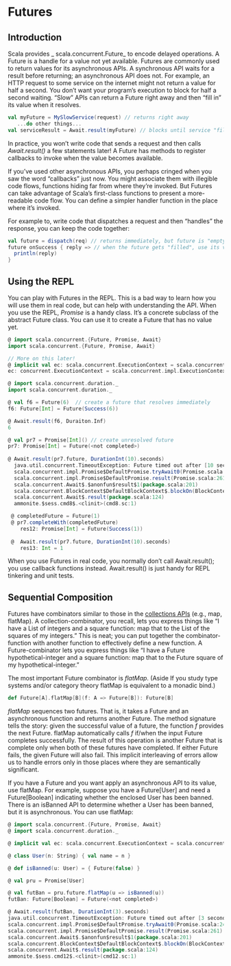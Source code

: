 # Futures

## Introduction

Scala provides _ scala.concurrent.Future_ to encode delayed operations. A Future is a handle for a value not yet
available. Futures are commonly used to return values for its asynchronous APIs. A synchronous API waits for a
result before returning; an asynchronous API does not. For example, an HTTP request to some service on the internet
might not return a value for half a second. You don’t want your program’s execution to block for half a second waiting.
“Slow” APIs can return a Future right away and then “fill in” its value when it resolves.

```scala
val myFuture = MySlowService(request) // returns right away
   ...do other things...
val serviceResult = Await.result(myFuture) // blocks until service "fills in" myFuture
```
In practice, you won’t write code that sends a request and then calls _Await.result()_ a few statements later! A Future
has methods to register callbacks to invoke when the value becomes available.

If you’ve used other asynchronous APIs, you perhaps cringed when you saw the word “callbacks” just now. You might
associate them with illegible code flows, functions hiding far from where they’re invoked. But Futures can take
advantage of Scala’s first-class functions to present a more-readable code flow. You can define a simpler handler
function in the place where it’s invoked.

For example to, write code that dispatches a request and then “handles” the response, you can keep the code together:

```scala
val future = dispatch(req) // returns immediately, but future is "empty"
future onSuccess { reply => // when the future gets "filled", use its value
  println(reply)
}
```

## Using the REPL

You can play with Futures in the REPL. This is a bad way to learn how you will use them in real code, but can help with
understanding the API. When you use the REPL, _Promise_ is a handy class. It’s a concrete subclass of the abstract
Future class. You can use it to create a Future that has no value yet.

```scala
@ import scala.concurrent.{Future, Promise, Await}
import scala.concurrent.{Future, Promise, Await}

// More on this later!
@ implicit val ec: scala.concurrent.ExecutionContext = scala.concurrent.ExecutionContext.global
ec: concurrent.ExecutionContext = scala.concurrent.impl.ExecutionContextImpl$$anon$3@41c89d2f[Running, parallelism = 12, size = 0, active = 0, running = 0, steals = 0, tasks = 0, submissions = 0]

@ import scala.concurrent.duration._
import scala.concurrent.duration._

@ val f6 = Future(6)  // create a future that resolves immediately
f6: Future[Int] = Future(Success(6))

@ Await.result(f6, Duraiton.Inf)
6

@ val pr7 = Promise[Int]() // create unresolved future
pr7: Promise[Int] = Future(<not completed>)
  
@ Await.result(pr7.future, DurationInt(10).seconds)
  java.util.concurrent.TimeoutException: Future timed out after [10 seconds]
  scala.concurrent.impl.Promise$DefaultPromise.tryAwait0(Promise.scala:248)
  scala.concurrent.impl.Promise$DefaultPromise.result(Promise.scala:261)
  scala.concurrent.Await$.$anonfun$result$1(package.scala:201)
  scala.concurrent.BlockContext$DefaultBlockContext$.blockOn(BlockContext.scala:62)
  scala.concurrent.Await$.result(package.scala:124)
  ammonite.$sess.cmd8$.<clinit>(cmd8.sc:1)

 @ completedFuture = Future(1)   
 @ pr7.completeWith(completedFuture)
    res12: Promise[Int] = Future(Success(1))
    
 @  Await.result(pr7.future, DurationInt(10).seconds)
    res13: Int = 1
```
When you use Futures in real code, you normally don’t call Await.result(); you use callback functions instead.
Await.result() is just handy for REPL tinkering and unit tests.

## Sequential Composition

Futures have combinators similar to those in the [collections APIs](./Collections.md) (e.g., map, flatMap). A
collection-combinator, you recall, lets you express things like “I have a List of integers and a square function: map
that to the List of the squares of my integers.” This is neat; you can put together the combinator-function with another
function to effectively define a new function. A Future-combinator lets you express things like “I have a Future
hypothetical-integer and a square function: map that to the Future square of my hypothetical-integer.”

The most important Future combinator is _flatMap_.  (Aside If you study type systems and/or category theory flatMap is
equivalent to a monadic bind.)

```scala
def Future[A].flatMap[B](f: A => Future[B]): Future[B]
```

_flatMap_ sequences two futures. That is, it takes a Future and an asynchronous function and returns another Future.
The method signature tells the story: given the successful value of a future, the function _f_ provides the next Future.
flatMap automatically calls _f_ if/when the input Future completes successfully. The result of this operation is another
Future that is complete only when both of these futures have completed. If either Future fails, the given Future will
also fail. This implicit interleaving of errors allow us to handle errors only in those places where they are
semantically significant.

If you have a Future and you want apply an asynchronous API to its value, use flatMap. For example, suppose you have a
Future[User] and need a Future[Boolean] indicating whether the enclosed User has been banned. There is an isBanned API
to determine whether a User has been banned, but it is asynchronous. You can use flatMap:

```scala
@ import scala.concurrent.{Future, Promise, Await}
@ import scala.concurrent.duration._

@ implicit val ec: scala.concurrent.ExecutionContext = scala.concurrent.ExecutionContext.global

@ class User(n: String) { val name = n }

@ def isBanned(u: User) = { Future(false) }

@ val pru = Promise[User]

@ val futBan = pru.future.flatMap(u => isBanned(u))
futBan: Future[Boolean] = Future(<not completed>)

@ Await.result(futBan, DurationInt(3).seconds) 
java.util.concurrent.TimeoutException: Future timed out after [3 seconds]
scala.concurrent.impl.Promise$DefaultPromise.tryAwait0(Promise.scala:248)
scala.concurrent.impl.Promise$DefaultPromise.result(Promise.scala:261)
scala.concurrent.Await$.$anonfun$result$1(package.scala:201)
scala.concurrent.BlockContext$DefaultBlockContext$.blockOn(BlockContext.scala:62)
scala.concurrent.Await$.result(package.scala:124) 
ammonite.$sess.cmd12$.<clinit>(cmd12.sc:1)  
    
  
  







```
